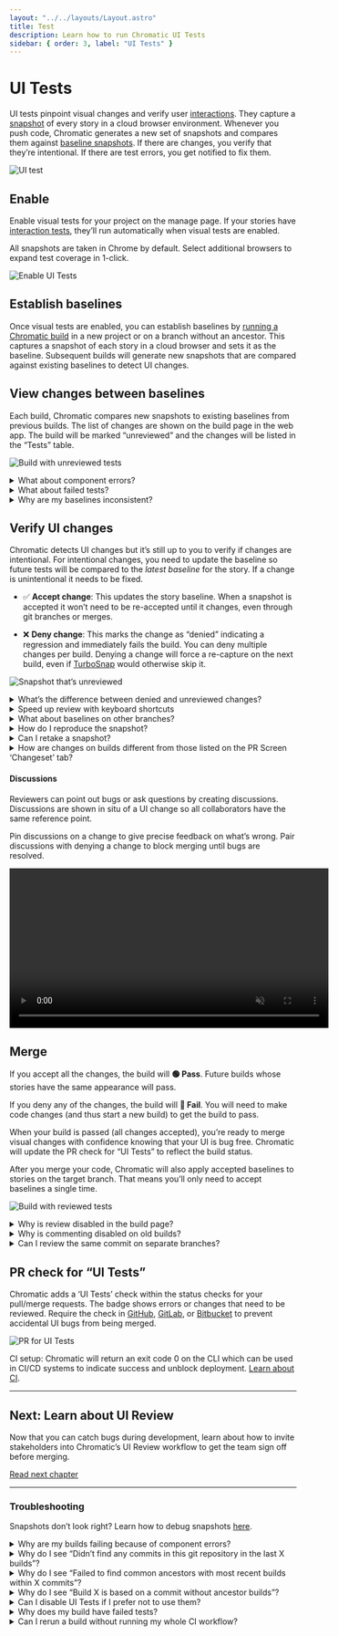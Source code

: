 ```yaml
---
layout: "../../layouts/Layout.astro"
title: Test
description: Learn how to run Chromatic UI Tests
sidebar: { order: 3, label: "UI Tests" }
---
```


# UI Tests

UI tests pinpoint visual changes and verify user [interactions](/docs/interactions). They capture a [snapshot](/docs/snapshots) of every story in a cloud browser environment. Whenever you push code, Chromatic generates a new set of snapshots and compares them against [baseline snapshots](/docs/branching-and-baselines#whats-a-baseline). If there are changes, you verify that they’re intentional. If there are test errors, you get notified to fix them.

![UI test](../../images/workflow-uitest.png)

## Enable

Enable visual tests for your project on the manage page. If your stories have [interaction tests](/docs/interactions), they’ll run automatically when visual tests are enabled.

All snapshots are taken in Chrome by default. Select additional browsers to expand test coverage in 1-click.

![Enable UI Tests](../../images/uitests-for-docs.png)

## Establish baselines

Once visual tests are enabled, you can establish baselines by [running a Chromatic build](/docs/setup#run-chromatic) in a new project or on a branch without an ancestor. This captures a snapshot of each story in a cloud browser and sets it as the baseline. Subsequent builds will generate new snapshots that are compared against existing baselines to detect UI changes.

## View changes between baselines

Each build, Chromatic compares new snapshots to existing baselines from previous builds. The list of changes are shown on the build page in the web app. The build will be marked “unreviewed” and the changes will be listed in the “Tests” table.

![Build with unreviewed tests](../../images/build-test-unreviewed.png)

<details>
<summary class="no-anchor">What about component errors?</summary>

When a story fails to render it will be badged with “Component Error”. You will not be able to “pass” a build that has component errors. Fix story errors in Storybook and run the build again.

</details>

<details>
<summary class="no-anchor">What about failed tests?</summary>

When interaction tests fail, the story will be badged with “Failed test.” You will not be able to “pass” a build that has failed tests. Fix interaction tests in Storybook and run the build again.

</details>

<details>
<summary class="no-anchor">Why are my baselines inconsistent?</summary>

Here are common reasons baselines can be inconsistent and how to fix them.

If you’re not running Chromatic builds on your base branch (e.g., `main`) then Chromatic will not be able to track which baselines are associated with which commits and branches. We recommend that you always run Chromatic on your base branch to ensure reliable, consistent baselines.

If you’re not auto-accepting changes on your base branch (e.g., `main`) then Chromatic can't enforce that your trunk branch is clean and passing. We recommend you add the [`--auto-accept-changes`](/docs/cli/#chromatic-options) flag when running on the trunk branch to ensure all incoming changes will be accepted as baselines.

If you're squash and rebase-merging, Chromatic will not be able to track baselines to commits accurately because squashing removes commits from git history. We recommend you enable Chromatic's GitHub App to [auto-detect](/docs/branching-and-baselines/#how-do-baselines-get-preserved-during-squash-and-rebase-merging) squash and rebase merges which maintains your baselines.

</details>

## Verify UI changes

Chromatic detects UI changes but it’s still up to you to verify if changes are intentional. For intentional changes, you need to update the baseline so future tests will be compared to the _latest baseline_ for the story. If a change is unintentional it needs to be fixed.

- ✅&nbsp;**Accept change**: This updates the story baseline. When a snapshot is accepted it won’t need to be re-accepted until it changes, even through git branches or merges.

- ❌&nbsp;**Deny change**: This marks the change as “denied” indicating a regression and immediately fails the build. You can deny multiple changes per build. Denying a change will force a re-capture on the next build, even if [TurboSnap](/docs/turbosnap) would otherwise skip it.

![Snapshot that’s unreviewed](../../images/snapshot-unreviewed.png)

<details>
<summary>What&rsquo;s the difference between denied and unreviewed changes?</summary>

The purpose of denying is to mark changes you’ve looked at but not accepted. When you’ve finished reviewing the build, the list of denied changes helps you track what needs fixing.

When it comes to baselines, denying and leaving unreviewed have the same effect. In both cases, the original baseline is used for comparisons. This means in subsequent builds, Chromatic compares the latest build to the original baseline (not the previously denied snapshot).

Denied changes will be marked as unreviewed in subsequent builds for you to review again.

</details>

<details>
<summary>Speed up review with keyboard shortcuts</summary>

Verify UI changes faster using keyboard shortcuts. Protip: Pressing 1 multiple times switches between the baseline and new snapshot in the 1up view.
![Keyboard shortcuts](../../images/keyboard-shortcuts.png)

</details>

<details>
<summary>What about baselines on other branches?</summary>

Chromatic automatically changes the baseline snapshots that it uses for each build depending on your branch. Each branch has a separate set of baselines.

This means you can update UI components on multiple feature branches in parallel without conflicts. When you merge branches, the most recent baseline takes precedence. [Learn about branching and baselines »](/docs/branching-and-baselines)

</details>

<details>
<summary>How do I reproduce the snapshot?</summary>

Sometimes you need a closer look to determine why a snapshot is rendering as it does. Along with pixel and DOM diffs, Chromatic displays the interactive stories just as they appear in Storybook.

Click “Inspect snapshot” to open the Inspector. Switch between the “Canvas” and “Snapshot” tabs to compare the live component to the snapshot. Learn more about snapshots [here](/docs/snapshots).

![Reproduce snapshot](../../images/feature-component-inspect.png)

</details>

<details>
<summary>Can I retake a snapshot?</summary>

Yes, [rerun the latest build](/docs/snapshots#rerun-builds-to-retake-snapshots) on your branch to retake snapshots of unreviewed or denied changes.

![Rerun button](../../images/build-detail-rerun-button.png)

</details>

<details>
<summary>How are changes on builds different from those listed on the PR Screen ‘Changeset’ tab?</summary>

UI tests (shown on the build screen) detect changes between builds, specifically, between the last accepted baseline and the latest build. This is useful for detecting defects during the development process and when merging to the main branch to ship.

In contrast, the PR screen shows the changeset between the latest commit on the PR branch (head) and the ‘merge base’ (base). Think of it like code review, but for UI.

</details>

#### Discussions

Reviewers can point out bugs or ask questions by creating discussions. Discussions are shown in situ of a UI change so all collaborators have the same reference point.

Pin discussions on a change to give precise feedback on what’s wrong. Pair discussions with denying a change to block merging until bugs are resolved.

<video autoPlay muted playsInline loop width="560px" class="center" style="pointer-events: none;">
  <source src="/docs/assets/testscreen-comment-pinned-optimized.mp4" type="video/mp4" />
</video>

## Merge

If you accept all the changes, the build will **🟢&nbsp;Pass**. Future builds whose stories have the same appearance will pass.

If you deny any of the changes, the build will **🔴&nbsp;Fail**. You will need to make code changes (and thus start a new build) to get the build to pass.

When your build is passed (all changes accepted), you’re ready to merge visual changes with confidence knowing that your UI is bug free. Chromatic will update the PR check for “UI Tests” to reflect the build status.

After you merge your code, Chromatic will also apply accepted baselines to stories on the target branch. That means you’ll only need to accept baselines a single time.

![Build with reviewed tests](../../images/build-test-reviewed.png)

<details>
<summary>Why is review disabled in the build page?</summary>

Reviewing is only enabled for the latest build on a branch to ensure that only the most up-to-date UI gets accepted as baselines.

</details>

<details>
<summary>Why is commenting disabled on old builds?</summary>

Comments are disabled on old builds to ensure that discussions are always on topic and up to date with the latest UI. This prevents the situation where different reviewers comment on different versions of the code.

</details>

<details>
<summary>Can I review the same commit on separate branches?</summary>

Yes, but it‘s not a best practice.

Every branch has independent baselines for each story until the branch gets merged. If two builds reference the same commit hash but are on _different branches_ it will be possible to review those builds separately so long as they're the latest build on their respective branches. We don't recommend this because you'll have to review the same change multiple times.

Instead, we recommend you regularly review builds to keep feature branches 🟢&nbsp;passing.

</details>

## PR check for “UI Tests”

Chromatic adds a ‘UI Tests’ check within the status checks for your pull/merge requests. The badge shows errors or changes that need to be reviewed. Require the check in [GitHub](https://help.github.com/en/github/administering-a-repository/enabling-required-status-checks), [GitLab](https://docs.gitlab.com/ee/api/commits.html#post-the-build-status-to-a-commit), or [Bitbucket](https://confluence.atlassian.com/bitbucket/suggest-or-require-checks-before-a-merge-856691474.html) to prevent accidental UI bugs from being merged.

![PR for UI Tests](../../images/prbadge-test.png)

<div class="aside">

CI setup: Chromatic will return an exit code 0 on the CLI which can be used in CI/CD systems to indicate success and unblock deployment. [Learn about CI](/docs/ci).

</div>

---

## Next: Learn about UI Review

Now that you can catch bugs during development, learn about how to invite stakeholders into Chromatic’s UI Review workflow to get the team sign off before merging.

<a class="btn primary round" href="/docs/review">Read next chapter</a>

---

### Troubleshooting

<div class="aside">

Snapshots don’t look right? Learn how to debug snapshots [here](/docs/snapshots).

</div>

<details>
<summary>Why are my builds failing because of component errors?</summary>

A build will _fail_ if any of the snapshots fail to render (i.e. in rendering the latest version of the component, the snapshot throws a JavaScript exception). You’ll need to fix the code for errored components before we can pass the build.

</details>

<details>
<summary>Why do I see “Didn’t find any commits in this git repository in the last X builds”?</summary>

This means that across the last X unique commits across all builds in your app, we didn’t find a single one that exists in the repository you ran this build against. Commits can go missing if you rebase or perform squash-merges, however, if all of the previous X builds’ commits are missing, it is likely something has gone wrong.

If you’ve reached this situation and can’t work out why, please contact us through our <a  class="intercom-concierge-bot">in-app chat</a> or [email](mailto:support@chromatic.com).

</details>

<details>
<summary>Why do I see “Failed to find common ancestors with most recent builds within X commits”?</summary>

This means that although we found recent builds that _were_ in your git repository history (see above), we couldn’t find any _common_ history between your checked out build and those builds within X commits.

Unless you are doing something unusual with your git repository, this is extremely unlikely. Either way, please contact us through our in-app chat or [email](mailto:support@chromatic.com).

</details>

<details>
<summary>Why do I see “Build X is based on a commit without ancestor builds”? </summary>

When we create a build, we search your git history for a recent Chromatic build based on a commit that is an ancestor (i.e. a commit that is in the direct history of this commit). Unless this is the very first build, if we do not find one, we will show you this message.

This is typically unusual, because in order to run Chromatic on a commit, chances are the commit that added Chromatic to your app is an ancestor!

However, this situation can arise due to the following:

1. You switched branches and re-ran Chromatic, without checking-in the code changes that installed Chromatic. In this case you can safely ignore this message.

1. You rewrote history in merging the Chromatic installation code (e.g. using GitHub’s “Squash and Merge” or “Rebase and Merge” buttons). [Learn how to resolve](/docs/github-actions#github-squashrebase-merge-and-the-main-branch)

1. You are using a shallow clone of your repository when running Chromatic. Chromatic needs access to your full git history in order to find baselines (or at least the history until the previous Chromatic build, which depends on how often you push code/run builds). [Learn about how we use Git for baselines »](/docs/branching-and-baselines)

1. Something else happened, perhaps a bug at our end? Please contact us through our in app chat if this is the case.

</details>

<details>
<summary>Can I disable UI Tests if I prefer not to use them?</summary>

Yes. Go to the manage page for your project where you can disable UI Tests. Chromatic will no longer add status checks to your PRs for UI Tests once it is disabled.

</details>

<details>
<summary>Why does my build have failed tests?</summary>

“Failed tests” happens when a story’s [play function](https://storybook.js.org/docs/react/writing-stories/play-function#gatsby-focus-wrapper) has an unexpected error that caused it to fail. You can learn more about interaction tests [here](https://storybook.js.org/docs/react/writing-tests/interaction-testing).

</details>

<details>
<summary>Can I rerun a build without running my whole CI workflow?</summary>

Yes you can [rerun the latest build on any branch](/docs/snapshots#rerun-builds-to-retake-snapshots) outside of your CI workflow. Go to the build page to kick off a new build that uses identical settings and configuration as your old build.

</details>

